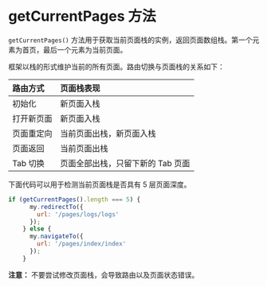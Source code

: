 # getCurrentPages 方法

`getCurrentPages()` 方法用于获取当前页面栈的实例，返回页面数组栈。第一个元素为首页，最后一个元素为当前页面。

框架以栈的形式维护当前的所有页面。路由切换与页面栈的关系如下：

| 路由方式 | 页面栈表现 |
| :--- | :--- |
| 初始化 | 新页面入栈 |
| 打开新页面 | 新页面入栈 |
| 页面重定向 | 当前页面出栈，新页面入栈 |
| 页面返回 | 当前页面出栈 |
| Tab 切换 | 页面全部出栈，只留下新的 Tab 页面 |


下面代码可以用于检测当前页面栈是否具有 5 层页面深度。

```javascript
if (getCurrentPages().length === 5) {
      my.redirectTo({
        url: '/pages/logs/logs'
      });
    } else {
      my.navigateTo({
        url: '/pages/index/index'
      });
    }
```

**注意：** 不要尝试修改页面栈，会导致路由以及页面状态错误。
